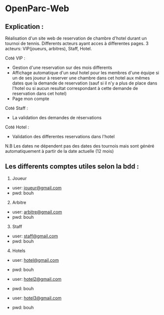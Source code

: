 # OpenParc-Web


## Explication :

Réalisation d'un site web de reservation de chambre d'hotel durant un tournoi de tennis. Differents acteurs ayant acces à differentes pages. 3 acteurs: VIP(joueurs, arbitres), Staff, Hotel.

Coté VIP :
- Gestion d'une reservation sur des mois differents
- Affichage automatique d'un seul hotel pour les membres d'une équipe si un de ses joueur à reserver une chambre dans cet hotel aux mêmes dates que la demande de reservation (sauf si il n'y a plus de place dans l'hotel ou si aucun resultat correspondant à cette demande de reservation dans cet hotel)
- Page mon compte

Coté Staff :
- La validation des demandes de réservations

Coté Hotel :
- Validation des differentes reservations dans l'hotel

N.B Les dates ne dépendent pas des dates des tournois mais sont généré automatiquement à partir de la date actuelle (12 mois)


## Les differents comptes utiles selon la bdd :

1. Joueur
- user: joueur@gmail.com
- pwd: bouh

2. Arbitre
- user: arbitre@gmail.com
- pwd: bouh

3. Staff
- user: staff@gmail.com
- pwd: bouh

4. Hotels
- user: hotel@gmail.com
- pwd: bouh

- user: hotel2@gmail.com
- pwd: bouh

- user: hotel3@gmail.com
- pwd: bouh
